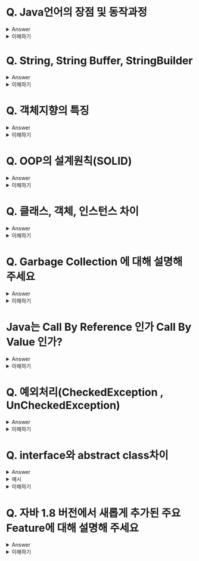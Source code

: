 # Q. Java언어의 장점 및 동작과정
<details>
	<summary>Answer</summary>

### 장점

* JVM위에서 실행되기 때문에 OS에 독립적이다.
* GC(Garbage Collector)가 존재하기 때문에, 메모리 관리를 직접하지 않아도 된다.

### 동작과정

1. Java Application은 클래스 로더에 의해 JVM 내의 Runtime Data Area에 적재된다.
2. 이 후, Excution Engine에 의해 명령어 단위로 실행된다.

![helloworld-1230-1](https://user-images.githubusercontent.com/26343023/154325128-254b9636-2ef5-47d2-ae94-3500d125f76b.png)

</details>

<details>
	<summary>이해하기</summary>

## Reference
* [NAVER D2](https://d2.naver.com/helloworld/1230)
* [JAVA JVM 동작원리 및 기본개념](https://steady-snail.tistory.com/67)
* [#자바가상머신, JVM(Java Virtual Machine)이란 무엇인가?](https://asfirstalways.tistory.com/158)  
* [How JVM Works - JVM Architecture? - GeeksforGeeks](https://www.geeksforgeeks.org/jvm-works-jvm-architecture/)
* [class loader image 출처](https://m.blog.daum.net/sincere520/50)


## 내용

* 자바 바이트코드는 `JRE위에서 동작` 한다.
* JVM은 JRE의 요소 중 하나로써 자바 어플리케이션을 `클래스 로더`를 통해 읽어 들여 자바 API와 함께 실행하는 역할을 수행.
![jre](https://user-images.githubusercontent.com/26343023/154325177-a391975f-de96-4799-8443-b7752075d81b.png)

### 1. 클래스 로더

* 클래스 로더는 컴파일 타임이 아니라, 런타임 중 클래스를 처음 참조할 때 해당 클래스를 로드 & 링크한다.
	* 클래스 로더는 로딩 -> 링킹 -> 초기화의 과정을 거친다.
		* 링킹은 올바른 코드인지 확인해서(검증), 필요한 메모리를 할당하고(준비), 상수 풀의 모든 심볼릭 레퍼런스를 다이렉트 레퍼런스로 변경한다. (분석)
		* 마지막으로 클래스 변수의 값을 초기화 한다.
			* 즉, static initializer를 수행 및 필드의 값을 초기화 한다.

![image](https://user-images.githubusercontent.com/26343023/154325867-3ec6616d-379d-4f52-a54a-fc19ef7fe6c5.png)
  
### 2. 런타임 데이터 영역
* Runtime Data Area는 운영체제가 JVM에게 할당받는 메모리 영역
	* 메모리 공간을 6개의 영역으로 나누어서 사용한다.

![helloworld-1230-4](https://user-images.githubusercontent.com/26343023/154325214-ef89e5bd-95a1-43dd-a556-898d73547494.png)
  
#### PC Register

* 현재 수행 중인 JVM 명령의 주소를 가지고 있다.

#### JVM Stack
* 스택 프레임(Stack Frame)구조체를 저장하게 된다.
* 메서드가 수행별로 스택프레임이 생성되고, 메서드 종료시 반환된다.
* 각 스택 프레임에는 지역 변수,  파라미터 값, 메서드가 속한 클래스의 런타임 상수 풀에 대한 레퍼런스 값 등을 쌓게된다.
* 컴파일 타임에 결정되기 때문에, 스택 프레임의 크기도 메서드에 따라 크기가 고정된다.

#### Native Method Stack
* 이 메모리 공간은 자바 이외의 코드를 위한 공간이다.
* JNI(Java Native Interface)를 통해 호출하는 C/C++ 등의 코드를 수행하기 위한 스택.

> 위 3개의 메모리 영역은, 쓰레드 단위로 생성이 된다.
> 즉 쓰레드 별로 독립적인 메모리 공간을 가지고 프로그램이 처리된다.
> 
> 반면에, 아직 설명하지 않은 Heap과 Method Area는 모든 쓰레드에서 공유할 수 있다.
> 따라서 멀티쓰레드 환경에서 동시성에 대한 문제가 발생할 수 있다.

#### Heap
* 인스턴스나 객체를 저장하는 공간이다.
* 쉽게 new 연산자로 생성 된 인스턴스는 동적으로 Heap메모리에 할당된다.
* Heap 영역은, GC의 대상이되는 공간으로써, JVM 성능에 가장 많은 영향을 끼치게되는 공간이다.

#### Method Area
* 메서드 영역은 모든 스레드가 공유하는 영역으로 JVM이 시작될 때 생성된다.
* JVM이 읽어 들인 모든 바이트코드를 보관한다.

#### Runtime Constant Pool
* 메서드 영역에 포함 된 공간이다. 
* JVM동작에 가장 핵심적인 역할을 수행하는 곳이다.
* 각 클래스와 인터페이스의 상수뿐 아니라, 메서드와 필드에 대한 모든 레퍼런스까지 담고 있는 테이블이다.
* 어떤 메서드나 필드를 참조할 때 JVM은 Runtime Constant Pool을 통해 실제 메모리상 주소를 찾아서 참조한다.

### 3. 실행 엔진(Execution Engine)
클래스 로더를 통해 JVM의 런타임 데이터 영역에 배치된 바이트코드는 실행 엔진에 의해 실행된다.

* 실행 엔진은 바이트코드를 명령어 단위로 읽어서 실행한다.
	* CPU가 기계 명령어를 하나씩 실행하는 것과 비슷한다.
* 실행 엔진은 바이트코드를 기계가 수행할 수 있는 코드로 명령어 단위로 해석하면서 실행하게 된다.
	* 이를 인터프리터 방식이라 한다.
* 인터 프리터 방식은 [해석 -> 실행]의 과정을 거치기 때문에, 전체적인 실행시간이 느리다는 단점을 가지고 있다.
* 이러한 단점을 보완하고자, JVM은 내부적으로 해당 메서드가 얼마나 자주 수행되는지 체크하고, 일정 수준을 넘어가면 전체를 컴파일하여 네이티브 코드로 변경해서, 변경된 코드를 캐시를 통해 빠르게 수행할 수 있도록 한다.
	* 이러한 실행방식은 JIT(Just-In-Time)컴파일러를 사용한다.
 
</details>


# Q. String, String Buffer, StringBuilder
<details>
	<summary>Answer</summary>

String은 불변 객체이며, String Buffer는 멀티 스레드 환경에서 thread-safe하게 사용할 수 있는 특징을 가지며, String Builder는 단일 스레드 환경에서 가장 좋은 성능으로 처리될 수 있다는 특징을 가지고 있습니다.

</details>

<details>
	<summary>이해하기</summary>

## Reference

  
## 내용

### 불변 객체
* 불변객체란, 생성 후 상태를 바꿀 수 없는 객체를 의미.

#### 장점
* 객체를 Thread-Safe하게 사용할 수 있다.

#### 단점
* 메모리 공간을 많이 사용하게 된다. 문자열의 변경은, 새로운 문자열의 할당을 의미한다.


### Thread-Safe
* 멀티 스레드 환경에서, 동시에 하나의 자원을 다룰 때 순서를 제어하여 데이터의 무결성을 보장할 수 있도록 해주는 것.
* 세마포어나 뮤텍스와 같은 도구를 사용하여 공유자원에 대한 접근을 동기화 한다.
* 따라서, 추가적인 연산이 수행된다.


</details>

# Q. 객체지향의 특징
<details>
	<summary>Answer</summary>

* 추상화
	* 인터페이스와 구현을 분리하여, 필수 속성만으로 객체를 묘사한다.

* 캡슐화
	* 캡슐화란 속성과 함수를 하나로 묶는 것.
	* 객체의 세부 내용이 외부에 드러나지 않아, 변경에 대한 파급효과가 적다.
	* 캡슐화를 통해 재사용성을 높일 수 있다.
	* 인터페이스가 단순해지고, 객체 간 결합도가 낮아진다.

* 다형성
	* 같은 요청에 대해 다양한 방법으로 응답할 수 있다는 것을 의미한다.
	* 오버로딩을 통해 같은 이름의 함수지만 다른 인자값을 받아 처리할 수 있다.
	* 오버라이딩을 통해 새롭게 정의된 기능이 수행되도록 할 수 있다.

* 상속
	* 상속을 통해 기존 클래스를 수정하지 않고, 확장하여 사용할 수 있다.
	* 클래스의 재사용성을 높여준다. 
 
* 정보 은닉
	* private
	* 다른 객체에 자신의 정보를 숨기고, 객체 자체에서만 사용할 수 있도록한다.
	* 정보은닉을 통해 불필요한 접근을 차단하여, Side Effect를 최소화 할 수 있다.
	* 유지보수와 소프트웨어 확장 시 오류를 최소화할 수 있다.

* 캡슐화 vs 은닉화 차이
	* 캡슐화는 속성과 함수를 묶는 것, 캡슐화를 통해 추상화 및 재사용에 대한 단위가 된다.
	* 정보은닉은 캡슐화를 통해 실현된다.
	* 은닉화는 캡슐의 내부와 외부를 구별짓는 장치가 된다.


</details>

<details>
	<summary>이해하기</summary>

## Reference
* [객체지향 프로그래밍(OOP)의 특징(4)과 설계 원칙(5) — 팽이돌리기](https://gre-eny.tistory.com/269)
* [캡슐화와 정보은닉](https://frontierdev.tistory.com/93)

  
## 내용

### 객체지향 이란 ?
* 컴퓨터 프로그램을 명령어의 목록으로 보는것이 아니라, 여러 개의 독립된 단위들의 모임으로 파악하고자 하는 것. 
* 각각의 객체는 메시징을 통해 커뮤니케이션할 수 있다.


</details>

# Q. OOP의 설계원칙(SOLID)

<details>
	<summary>Answer</summary>

### SRP: 단일 책임 원칙(single responsibility principle)
* 하나의 클래스는 하나의 책임만 가지도록 한다.
* 책임이라는 것은 모호한 개념이다. 중요한 기준은 변경이다.
* 변경이 있을 때 파급 효과가 적다면 단일 책임 원칙을 잘 따른 것.


### OCP: 개방-폐쇄 원칙 (Open/closed principle) 
* 가장 중요
* 확장에는 열려있지만, 변경에는 닫혀있어야 한다.
* 다형성을 활용해 지킬 수 있다.
* 즉, interface를 통해 무한한 확장을 할 수 있지만, 기존 코드는 변경하지 않도록 할 수 있다.

### LSP: 리스코프 치환 원칙 (Liskov substitution principle) 
* 프로그램의 객체는 정확성을 깨뜨리지 않으면서 하위 타입의 인스턴스로 바꿀수 있어야 한다.
* interface를 구현한 클래스에서는, 반드시 모든 메서드를 오버라이딩 해야한다. 이를 통해 신뢰성을 높일 수 있다.
* 또한, 만약 go라는 메서드에서 후진을 하도록 구현하면 안된다. 즉, 올바르게 구현해야 한다. 
	* go메서드에서 후진(back)의 기능을 구현했다면 LSP 위반이다.
	* 느리더라도 앞으로 가야한다.

### ISP: 인터페이스 분리 원칙 (Interface segregation principle) 
* 범용 인터페이스하나보다, 명확한 여러개의 인터페이스를 사용하도록 분리하는 것이 좋다.
* 인터페이스가 명확해지며, 대체 가능성이 높아진다.


### DIP: 의존관계 역전 원칙 (Dependency inversion principle)
* 추상화에 의존해야지, 구체화에 의존하면 안된다.
* 의존이란, 코드를 알고있다는 것. 클라이언트 코드가 interface만 바라보도록 한다.
* 역할에 의존해야지, 구현에 의존해서는 안된다 !

</details>

<details>
	<summary>이해하기</summary>

## Reference
* [스프링 핵심 원리 - 기본편 - 인프런 | 강의](https://www.inflearn.com/course/%EC%8A%A4%ED%94%84%EB%A7%81-%ED%95%B5%EC%8B%AC-%EC%9B%90%EB%A6%AC-%EA%B8%B0%EB%B3%B8%ED%8E%B8)
  
## 내용

* 저 정도로는 답변해야 하지 않을까 ?

</details>

# Q. 클래스, 객체, 인스턴스 차이

<details>
	<summary>Answer</summary>

* 클래스는 붕어빵 틀, 객체는 붕어빵, 인스턴스는 틀로 찍어낸 각각의 붕어빵.
* 클래스는 설계도, 틀을 의미한다.
* 객체는 소프트웨어 세계에 구현할 대상. `클래스의 인스턴스` 라고도 부른다.
	* 객체는 모든 인스턴스를 대표하는 포괄적 의미를 가진다.
* 인스턴스는 `실제 구현된 구체적 실체`이다.

</details>

<details>
	<summary>이해하기</summary>

## Reference
* [자바, Java 클래스(class), 객체(object), 인스턴스(instance) 차이](https://computer-science-student.tistory.com/319)
  

</details>

# Q. Garbage Collection 에 대해 설명해 주세요
<details>
	<summary>Answer</summary>

* Java에서 Garbage Collectior이란 동적 메모리 관리를 처리 해주는 하나의 쓰레드를 의미합니다.
* 따라서, GC이 동작할 때는 stop-the-world가 발생하고, 이는 나머지 작업들이 멈추게 되는 현상을 의미합니다.
* Garbage Collection은 지속적인 튜닝과 모니터링을 통해 해당 서비스에 가장 적합한 값을 찾는다면, 어플리케이션의 성능을 높일 수 있습니다.

</details>

<details>
	<summary>이해하기</summary>

## Reference
* [NAVER D2](https://d2.naver.com/helloworld/1329)
* [tech-refrigerator/Garbage Collection.md at master · GimunLee/tech-refrigerator · GitHub](https://github.com/GimunLee/tech-refrigerator/blob/master/Language/JAVA/Garbage%20Collection.md#garbage-collection)
  
## 내용

### Garbage Collection 의 처리 대상
	1. 객체가 Null일 때
	2. 블록이 종료었을 때, 블록안에서 생성된 객체
	3. 부모 객체가 Null일 때, 포함관계의 자식 객체

### Garbage Collection의 메모리 해제 과정

> Marking -> Normal Deletion -> Compacting의 과정을 거친다.

#### Marking
* 모든 오브젝트를 스캔해서, GC메모리가 사용되는지 확인한다.

#### Normal Deletion
* 참조되지 않는 객체를 제거하고, 메모리를 반환
* 반환되어 비어진 블록의 위치는 Allocator가 저장해 두었다가, 새로운 오브젝트가 선언되면 할당한다.

#### Compacting
* 성능 향상을 위해, 참조되지 않는 객체를 제거한 후, 남은 객체를 압축하여 메모리 공간을 확보한다.

### Generation Garbage Collection

> Mark & Compact 방식은 비효율 적이다.
> 프로그램은 대체로 처음에 많은 공간을 사용하고, 시간이 지날수록 적은 객체만 사용한다.

<img width="350" alt="java-gc-004" src="https://user-images.githubusercontent.com/26343023/154737452-2489a911-cff4-4ee4-97cd-117c92530fdb.png">

* 이러한 현상을 멋지게 `Weak Generational Hypothesis` 라고 한다.
* `Weak Generational Hypothesis` 는 새롭게 만든 객체는 금방 사용하지 않는 상태가되고, 오래살아남은 객체는 신규객체를 참조하는 경우가 매우 드물다는 가설이다.
* 이 가설에 기반해 자바는 Young영역과 Old영역으로 메모리를 분할하고, 신규 생성 객체는 Young, 오래 살아남은 객체는 Old에 구분하여 보관한다.
* Young영역에서의 GC발생을 MinorGC
* Old 영역에서의 GC 발생을 Major GC(혹은 Full GC)라고 한다.


> 핵심은, 메모리 공간을 나누어서 Marking의 범위를 최소화 하는 것 같다…

<img width="350" alt="java-gc-006" src="https://user-images.githubusercontent.com/26343023/154737464-7b258467-b4f4-48d0-9b42-1b730a386ee5.png">
	
* Eden Space가 차기전에는 GC가 발생하지 않는다.
* Eden Space가 가득차면 GC가 발생하고, 살아남은 객체는 S0으로 이동. 비 참조 객체는 clear !
* 이런식으로 공간을 나누고, 살아남는 객체는 S0, S1에 관리한다.
* Survivor Space에 오래살아남는 객체는 MinorGC가 발생할 때마다 Aged(나이를 증가) 시키며 관리한다.
* 객체의 나이가 기준을 넘어서게 될 때, Old Generation으로 이동된다.
* 프로그램이 동작하면서, Young영역이 부족해 진다면, 결국 Marking의 범위는 OldGeneration까지 확장되어 당연히 Stop-the-world가 오래 발생하게 된다.


</details>

# Java는 Call By Reference 인가 Call By Value 인가?
<details>
	<summary>Answer</summary>

* Call By Value
* 값을 복사해서 던진다. 따라서 전달받은 값을 변경해도 원본은 변경되지 않는다.
* 참조 변수의 경우에는 주소값을 복사해서 던진다.
	* 따라서 외부에서 값을 변경할 수 있다.

</details>

<details>
	<summary>이해하기</summary>

## Reference
* [Java Java는 Call by reference가 없다](https://deveric.tistory.com/92) 

</details>

# Q. 예외처리(CheckedException , UnCheckedException)
<details>
	<summary>Answer</summary>

![2019-03-02-java-checked-unchecked-exceptions-1](https://user-images.githubusercontent.com/26343023/154745663-6e74bfeb-4b33-4571-8606-5866b9b6e14b.png)

	
* Checked Exception
	* RuntimeExcetipn을 상속하지 않는 클래스


* UnChecked Exception
	* Error와 RuntimeException을 상속한 예외 클래스를 의미

![2019-03-02-java-checked-unchecked-exceptions-2](https://user-images.githubusercontent.com/26343023/154745652-8168b724-1164-4311-9f1b-c39ae5ea65a8.png)

</details>

<details>
	<summary>이해하기</summary>

## Reference
[자바 예외 구분: Checked Exception, Unchecked Exception](https://madplay.github.io/post/java-checked-unchecked-exceptions)
  
## 내용

### Error
* 비정상적인 상황이 발생한 경우, 주로 JVM에서 발생 한다.
* Error는 애플리케이션 코드에서 잡으면 안된다. 
	* Error = 잘못된 사용 혹은 문제를 의미
* OutOfMemoryError, ThreadDeath, StackOverflowError등이 존재한다.

### Exception
* 정상적인 흐름을 벗어나는 경우, 개발자가 상황을 예측하고 핸들링할 수 있다.

</details>


# Q. interface와 abstract class차이
<details>
	<summary>Answer</summary>
	
기본적으로 클래스와 인터페이스의 차이점을 지니고 있습니다. 
인터페이스는 다중 구현이 가능하며, public final의 멤버만 지닐 수 있는 반면 추상 클래스는 단일 상속만 가능하며, private, protected와 같은 클래스 멤버를 가질 수 있습니다.

만약 여러개의 자식클래스에서 공통으로 처리되는 코드가 존재한다면 추상클래스로 정의하여, 공통부분은 공유하고, 부분적인 확장을 해 나가는 것이 더 효율적입니다.
반면 인터페이스는 완전한 추상화가 필요한 경우 사용되며, 구현체가 아닌 동작에 대한 정의만 필요한 경우 사용할 때 적절합니다.

</details>

<details>
	<summary>예시</summary>

- 니트와 면티는 모두 티셔츠에 속한다.
- 니트와 면티는 모두 `입는다()` 와 `세탁한다()`의 기능을 수행할 수 있다.
- `입는다()`는 니트든 면티든 그냥 입으면 된다. (공유해서 쓰면 된다.)
- 면티는 세탁이 가능하지만, 니트는 손빨래를 해야 한다. (각자 재정의해서 쓰면 된다.)
- 이 때 티셔츠라는 공통사항은 abstract class로 정의하는것이 더 깔끔하다.
	
``` java
abstract class 티셔츠 {
 
    // Non-abstract methods
    // Having as default implementation
    public void 입는다() {
        System.out.println("상의를 입는다");
    }
 
    // Method 2
    // Abstract methods which will be
    abstract public void 세탁한다();
}
```
- 만약 빨래방에서 사용하는 티셔츠 객체를 정의한다면 ??
- 빨래방에서는 옷을 입을 필요가 없다. 즉, `입는다()`라는 공통의 처리가 불필요하다.
- 그냥 interface로 정의하는게 더 깔끔하다.

``` java
// Interface
interface 티셔츠 {
    // Abstract method
    void 세탁한다();
}
```
</details>

<details>
	<summary>이해하기</summary>

## Reference
- [JAVA 추상클래스 VS 인터페이스 왜 사용할까? 차이점, 예제로 확인 :: 마이자몽](https://myjamong.tistory.com/150)
- [abstract class vs interface](https://www.geeksforgeeks.org/difference-between-abstract-class-and-interface-in-java/)
- [interface 특징](https://limkydev.tistory.com/197)
- [abstract](https://www.geeksforgeeks.org/abstract-classes-in-java/)


## 내용

### 먼저 고민해보기
* [링크](https://www.geeksforgeeks.org/java-gq/abstract-class-and-interface-in-java-gq/)

### abstract class
	
* 추상클래스는 IS -A “~이다”
* 추상 클래스는 생성자를 정의할 수 있지만 인스턴스를 생성할 수 없다.
* 추상 클래스의 생성자는 클래스에 필요한 제약을 줄 때 사용한다. - [참조](https://hashcode.co.kr/questions/298/%EC%B6%94%EC%83%81%ED%81%B4%EB%9E%98%EC%8A%A4%EB%8F%84-%EC%83%9D%EC%84%B1%EC%9E%90%EB%A5%BC-%EA%B0%80%EC%A7%88%EC%88%98-%EC%9E%88%EB%82%98%EC%9A%94)
* 추상 클래스는 static 메서드를 정의할 수 있다.

### interface

* 인터페이스는 HAS -A “_ 을 할 수 있는”
* 확장의 의미를 가진다.
* ~able
* 인터페이스는 다중 구현이 가능하다.
* 인터페이스는 상수, 추상메소드, 디폴트메소드, 정적메소드를 정의할 수 있다. (디폴트, 정적 메소드는 java8 추가)
	* 상수란 멤버 변수(public final static)를 의미한다. 변경할 수 없고, 참조만 가능. (절대적)
	* 정적메소드 또한 static 키워드를 사용했기 때문에 참조만 가능. (절대적)
	* default 메소드는 선택적으로 사용 가능. (선택적)
	* 추상메소드는 반드시 오버라이딩해서 사용해야 함.(강제적)
	
</details>

# Q. 자바 1.8 버전에서 새롭게 추가된 주요 Feature에 대해 설명해 주세요
<details>
	<summary>Answer</summary>

대표적으로 람다와 스트림, Optional, java.time패키지가 추가되었습니다.

스트림 API를 사용하여 데이터에 대한 접근을 공통으로 처리할 수 있고, 람다식을 사용해 함수형 프로그래밍이 가능해져 코드의 재사용성을 높이고, 가독성을 높일 수 있게 되었습니다.

또한 기존의 Calendar클래스의 단점을 보완한 java.time패키지를 통해 날짜 및 시간에 대한 처리를 더욱 손쉽게 사용할 수 있게되었습니다.
	
Optional은 NPE(NullPointerException)을 회피하기 위한 일종의 Wrapper클래스로써, 복잡한 조건문 없이 null값으로 인한 예외를 처리할 수 있습니다.


</details>

<details>
	<summary>이해하기</summary>

## Reference
* [코딩의 시작, TCP School](http://www.tcpschool.com/java/java_intro_java8)
* [Optional](http://www.tcpschool.com/java/java_stream_optional)
* [Optional 올바르게 사용하기](https://www.latera.kr/blog/2019-07-02-effective-optional/)
* [Optional 장단점](https://maivve.tistory.com/332)
  
## 내용

### 1. 람다 표현식(Lamda Expression)
* 익명 함수라고도 부르며, 메소드를 하나의 식으로 표현한 것을 의미.
* 함수형 프로그래밍이 가능하게 되었고, 그로인해코드의 가독성을 높일 수 있게  되었다는 것이 가장 큰 장점.

### 2. 스트림 API
* 데이터를 추상화 하여 다루어, 배열이나 컬렉션뿐 아니라 파일에 저장된 데이터 또한 같은 방법으로 다룰 수 있게 해주는 API (with 람다)
	* 스트림API 이전에 Java에서는 배열, 컬렉션을 이용해 데이터를 저장했다.
	* 배열, 컬렉션을 다룰 때문제점은 코드의 가독성이 떨어지고, 재사용이 거의 불가능하다는 것.
	* 또한 데이터베이스 쿼리와 같이 정형화된 처리 패턴을 가지지 못했기 때문에 데이터마다 다른 방법으로 접근해야 했다.
		* 이건 무슨말이지? 코드가 있으면 더 좋겠다.. 물어보자

### 3. java.time 패키지
* 기존의 날짜처리 클래스(Calendar)는 몇가지 문제점이 존재했다.
	* 불변객체가 아니라 수정될 수 있다.
	* 윤초와 같은 특별한 상황을 고려하지 않는다.
	* 월(month)가 0 ~ 11로 표현한다.
* 따라서 대부분 자바 개발자는 Calendar + Jod-Time이라는 라이브러리를 함께 사용했다.
* java.time패키지에서는 Jodi-Time 라이브러리를 발전시킨 새로운 날짜와 시간에 대한 API를 제공한다.
	
### 4. Optional
* `Optional<T>` 클래스는 T타입의 객체를 포장해주는 Wrapper Class
*  따라서 Optional 인스턴스는 모든 타입의 참조 변수를 저장할 수 있다.
* Optional 객체를 통해 NullPointerException을 간단히 회피할 수 있다.
* `주의` Optional은 데이터를 Wrapping 하거나 null check과정에서 비용이 발생한다.(자원을 사용해서 연산을 한다.)
	* 따라서 Optional을 무분별하게 사용하는 것은 성능저하의 원인이 될 수 있다.
	* 상단 링크 참조

</details>
